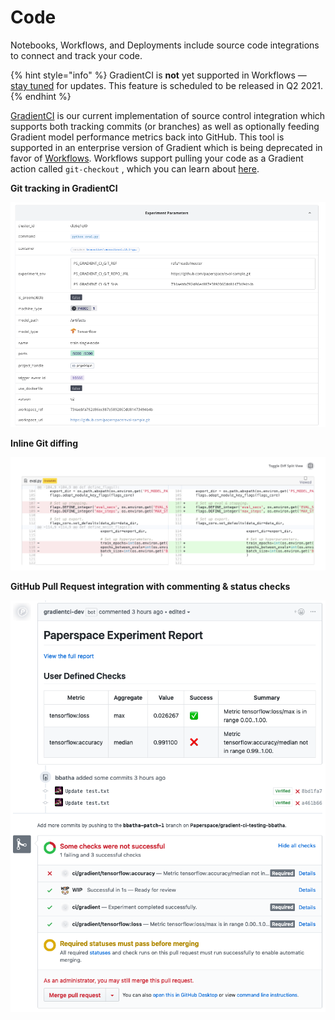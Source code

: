 # Code

Notebooks, Workflows, and Deployments include source code integrations to connect and track your code.  

{% hint style="info" %}
GradientCI is **not** yet supported in Workflows — [stay tuned](https://updates.paperspace.com/) for updates.  This feature is scheduled to be released in Q2 2021.
{% endhint %}

[GradientCI](https://gradient.paperspace.com/gradientci) is our current implementation of source control integration which supports both tracking commits \(or branches\) as well as optionally feeding Gradient model performance metrics back into GitHub.  This tool is supported in an enterprise version of Gradient which is being deprecated in favor of [Workflows](../explore-train-deploy/workflows/).  Workflows support pulling your code as a Gradient action called `git-checkout` , which you can learn about [here](../explore-train-deploy/workflows/gradient-actions.md#git-checkout).

**Git tracking in GradientCI**

![](../.gitbook/assets/image%20%2854%29.png)

**Inline Git diffing**

![](../.gitbook/assets/image%20%2840%29.png)

**GitHub Pull Request integration with commenting & status checks**

![](../.gitbook/assets/image%20%2842%29.png)



